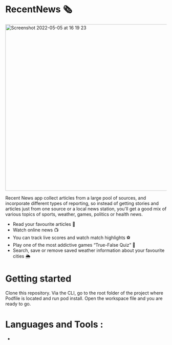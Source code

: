 # RecentNews 🗞
<img width="520" alt="Screenshot 2022-05-05 at 16 19 23" src="https://user-images.githubusercontent.com/110664188/183120738-f1817d48-666f-414d-a576-eb2dd19cae95.png">

Recent News app collect articles from a large pool of sources, and incorporate different types of reporting, so instead of getting stories and articles just from one source or a local news station, you'll get a good mix of various topics of sports, weather, games, politics or health news.

- Read your favourite articles 📰
- Watch online news 📺
- You can track live scores and watch match highlights ⚽️
- Play one of the most addictive games “True-False Quiz” 🎲
- Search, save or remove saved weather information about your favourite cities 🌦

# Getting started

Clone this repository.
Via the CLI, go to the root folder of the project where Podfile is located and run pod install.
Open the workspace file and you are ready to go.

# Languages and Tools :

- 

